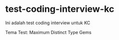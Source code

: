 # test-coding-interview-kc
Ini adalah test coding interview untuk KC

Tema Test: Maximum Distinct Type Gems
